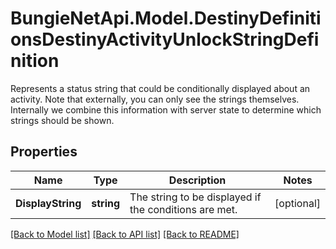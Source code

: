 # BungieNetApi.Model.DestinyDefinitionsDestinyActivityUnlockStringDefinition
Represents a status string that could be conditionally displayed about an activity. Note that externally, you can only see the strings themselves. Internally we combine this information with server state to determine which strings should be shown.
## Properties

Name | Type | Description | Notes
------------ | ------------- | ------------- | -------------
**DisplayString** | **string** | The string to be displayed if the conditions are met. | [optional] 

[[Back to Model list]](../README.md#documentation-for-models) [[Back to API list]](../README.md#documentation-for-api-endpoints) [[Back to README]](../README.md)

